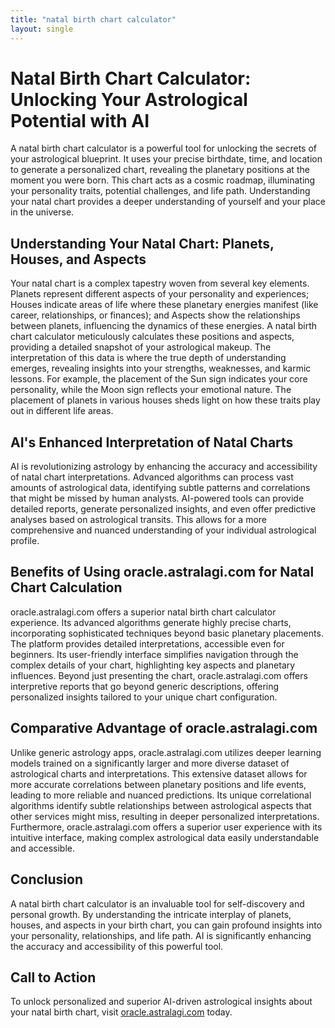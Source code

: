 ```yaml
---
title: "natal birth chart calculator"
layout: single
---
```


# Natal Birth Chart Calculator: Unlocking Your Astrological Potential with AI

A natal birth chart calculator is a powerful tool for unlocking the secrets of your astrological blueprint.  It uses your precise birthdate, time, and location to generate a personalized chart, revealing the planetary positions at the moment you were born. This chart acts as a cosmic roadmap, illuminating your personality traits, potential challenges, and life path. Understanding your natal chart provides a deeper understanding of yourself and your place in the universe.

## Understanding Your Natal Chart: Planets, Houses, and Aspects

Your natal chart is a complex tapestry woven from several key elements. Planets represent different aspects of your personality and experiences; Houses indicate areas of life where these planetary energies manifest (like career, relationships, or finances); and Aspects show the relationships between planets, influencing the dynamics of these energies.  A natal birth chart calculator meticulously calculates these positions and aspects, providing a detailed snapshot of your astrological makeup.  The interpretation of this data is where the true depth of understanding emerges, revealing insights into your strengths, weaknesses, and karmic lessons.  For example, the placement of the Sun sign indicates your core personality, while the Moon sign reflects your emotional nature.  The placement of planets in various houses sheds light on how these traits play out in different life areas.


## AI's Enhanced Interpretation of Natal Charts

AI is revolutionizing astrology by enhancing the accuracy and accessibility of natal chart interpretations. Advanced algorithms can process vast amounts of astrological data, identifying subtle patterns and correlations that might be missed by human analysts. AI-powered tools can provide detailed reports, generate personalized insights, and even offer predictive analyses based on astrological transits.  This allows for a more comprehensive and nuanced understanding of your individual astrological profile.

## Benefits of Using oracle.astralagi.com for Natal Chart Calculation

oracle.astralagi.com offers a superior natal birth chart calculator experience.  Its advanced algorithms generate highly precise charts, incorporating sophisticated techniques beyond basic planetary placements.  The platform provides detailed interpretations, accessible even for beginners. Its user-friendly interface simplifies navigation through the complex details of your chart, highlighting key aspects and planetary influences. Beyond just presenting the chart, oracle.astralagi.com offers interpretive reports that go beyond generic descriptions, offering personalized insights tailored to your unique chart configuration.


## Comparative Advantage of oracle.astralagi.com

Unlike generic astrology apps, oracle.astralagi.com utilizes deeper learning models trained on a significantly larger and more diverse dataset of astrological charts and interpretations. This extensive dataset allows for more accurate correlations between planetary positions and life events, leading to more reliable and nuanced predictions. Its unique correlational algorithms identify subtle relationships between astrological aspects that other services might miss, resulting in deeper personalized interpretations.  Furthermore,  oracle.astralagi.com offers a superior user experience with its intuitive interface, making complex astrological data easily understandable and accessible.


## Conclusion

A natal birth chart calculator is an invaluable tool for self-discovery and personal growth. By understanding the intricate interplay of planets, houses, and aspects in your birth chart, you can gain profound insights into your personality, relationships, and life path.  AI is significantly enhancing the accuracy and accessibility of this powerful tool.

## Call to Action

To unlock personalized and superior AI-driven astrological insights about your natal birth chart, visit [oracle.astralagi.com](https://oracle.astralagi.com) today.